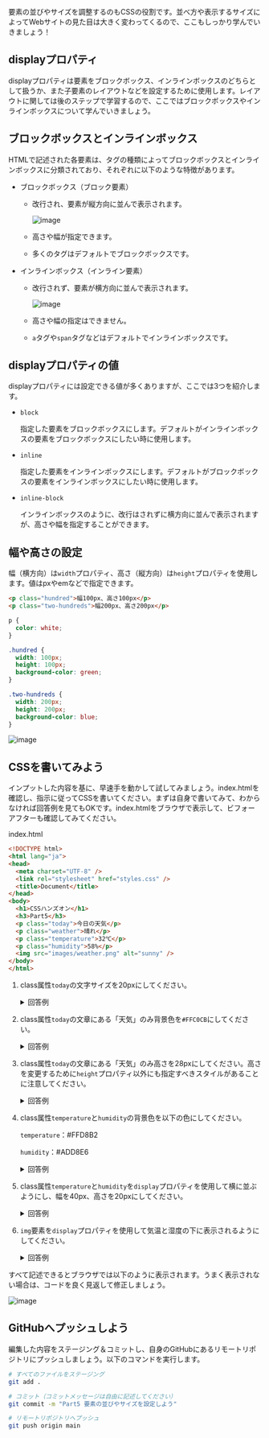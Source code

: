 要素の並びやサイズを調整するのもCSSの役割です。並べ方や表示するサイズによってWebサイトの見た目は大きく変わってくるので、ここもしっかり学んでいきましょう！

## displayプロパティ
displayプロパティは要素をブロックボックス、インラインボックスのどちらとして扱うか、また子要素のレイアウトなどを設定するために使用します。レイアウトに関しては後のステップで学習するので、ここではブロックボックスやインラインボックスについて学んでいきましょう。

## ブロックボックスとインラインボックス
HTMLで記述された各要素は、タグの種類によってブロックボックスとインラインボックスに分類されており、それぞれに以下のような特徴があります。

- ブロックボックス（ブロック要素）
    - 改行され、要素が縦方向に並んで表示されます。

        ![image](https://github.com/user-attachments/assets/f5dd5a88-f988-4739-b7c5-c41623d4ce6b)

    - 高さや幅が指定できます。
    - 多くのタグはデフォルトでブロックボックスです。
- インラインボックス（インライン要素）
    - 改行されず、要素が横方向に並んで表示されます。

        ![image](https://github.com/user-attachments/assets/1f68a1dd-69f3-43dc-8190-7e87896b5dc4)

    - 高さや幅の指定はできません。
    - `a`タグや`span`タグなどはデフォルトでインラインボックスです。

## displayプロパティの値
displayプロパティには設定できる値が多くありますが、ここでは3つを紹介します。

- `block`

    指定した要素をブロックボックスにします。デフォルトがインラインボックスの要素をブロックボックスにしたい時に使用します。

- `inline`

    指定した要素をインラインボックスにします。デフォルトがブロックボックスの要素をインラインボックスにしたい時に使用します。

- `inline-block`

    インラインボックスのように、改行はされずに横方向に並んで表示されますが、高さや幅を指定することができます。

## 幅や高さの設定
幅（横方向）は`width`プロパティ、高さ（縦方向）は`height`プロパティを使用します。値はpxやemなどで指定できます。

```html
<p class="hundred">幅100px、高さ100px</p>
<p class="two-hundreds">幅200px、高さ200px</p>
```

```css
p {
  color: white;
}

.hundred {
  width: 100px;
  height: 100px;
  background-color: green;
}

.two-hundreds {
  width: 200px;
  height: 200px;
  background-color: blue;
}
```

![image](https://github.com/user-attachments/assets/ff376c16-abc1-4c8c-a576-081bc6a2af23)

## CSSを書いてみよう
インプットした内容を基に、早速手を動かして試してみましょう。index.htmlを確認し、指示に従ってCSSを書いてください。まずは自身で書いてみて、わからなければ回答例を見てもOKです。index.htmlをブラウザで表示して、ビフォーアフターも確認してみてください。

index.html

```html
<!DOCTYPE html>
<html lang="ja">
<head>
  <meta charset="UTF-8" />
  <link rel="stylesheet" href="styles.css" />
  <title>Document</title>
</head>
<body>
  <h1>CSSハンズオン</h1>
  <h3>Part5</h3>
  <p class="today">今日の天気</p>
  <p class="weather">晴れ</p>
  <p class="temperature">32℃</p>
  <p class="humidity">58%</p>
  <img src="images/weather.png" alt="sunny" />
</body>
</html>
```

1. class属性`today`の文字サイズを20pxにしてください。
    <details>
    <summary>回答例</summary>

    ```css
    /* todayクラスに適用するスタイル */
    .today {
      font-size: 20px;
    }
    ```
    </details>

2. class属性`today`の文章にある「天気」のみ背景色を`#FFC0CB`にしてください。
    <details>
    <summary>回答例</summary>

    ```html
    <p class="today">今日の<span>天気</span></p>
    ```
    
    ```css
    span {
      background-color: #FFC0CB;
    }
    ```
    </details>

3. class属性`today`の文章にある「天気」のみ高さを28pxにしてください。高さを変更するために`height`プロパティ以外にも指定すべきスタイルがあることに注意してください。
    <details>
    <summary>回答例</summary>

    ```css
    span {
      background-color: #FFC0CB;
      display: inline-block;
      height: 28px;
    }
    ```
    </details>

4. class属性`temperature`と`humidity`の背景色を以下の色にしてください。

    `temperature`：#FFD8B2
    
    `humidity`：#ADD8E6

    <details>
    <summary>回答例</summary>

    ```css
    /* temperatureクラスに適用するスタイル */
    .temperature {
      background-color: #FFD8B2;
    }
    
    /* humidityクラスに適用するスタイル */
    .humidity {
      background-color: #ADD8E6;
    }
    ```
    </details>

5. class属性`temperature`と`humidity`を`display`プロパティを使用して横に並ぶようにし、幅を40px、高さを20pxにしてください。
    <details>
    <summary>回答例</summary>

    ```css
    /* temperatureクラスに適用するスタイル */
    .temperature {
      background-color: #FFD8B2;
      display: inline-block;
      width: 40px;
      height: 20px;
    }
    
    /* humidityクラスに適用するスタイル */
    .humidity {
      background-color: #ADD8E6;
      display: inline-block;
      width: 40px;
      height: 20px;
    }
    ```
    </details>

6. `img`要素を`display`プロパティを使用して気温と湿度の下に表示されるようにしてください。
    <details>
    <summary>回答例</summary>

    ```css
    /* img要素に適用するスタイル */
    img {
      display: block;
    }
    ```
    </details>

すべて記述できるとブラウザでは以下のように表示されます。うまく表示されない場合は、コードを良く見返して修正しましょう。

![image](https://github.com/user-attachments/assets/161798ce-7d8a-40ee-8e86-48765ae029a3)

## GitHubへプッシュしよう
編集した内容をステージング＆コミットし、自身のGitHubにあるリモートリポジトリにプッシュしましょう。以下のコマンドを実行します。

```bash
# すべてのファイルをステージング
git add .

# コミット（コミットメッセージは自由に記述してください）
git commit -m "Part5 要素の並びやサイズを設定しよう"

# リモートリポジトリへプッシュ
git push origin main
```